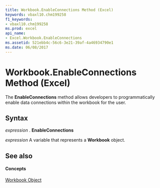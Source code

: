 ```yaml
---
title: Workbook.EnableConnections Method (Excel)
keywords: vbaxl10.chm199258
f1_keywords:
- vbaxl10.chm199258
ms.prod: excel
api_name:
- Excel.Workbook.EnableConnections
ms.assetid: 521ebb4c-56c6-3e21-39af-4a46934790e1
ms.date: 06/08/2017
---
```



# Workbook.EnableConnections Method (Excel)

The  **EnableConnections** method allows developers to programmatically enable data connections within the workbook for the user.


## Syntax

 _expression_ . **EnableConnections**

 _expression_ A variable that represents a **Workbook** object.


## See also


#### Concepts


[Workbook Object](workbook-object-excel.md)

